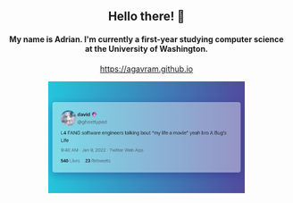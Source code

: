 <h2 align="center"> Hello there! 👋</h2>

<h4 align="center">
My name is Adrian. I'm currently a first-year studying computer science at the University of Washington. 
</h4>

<p  align="center">
<a href="https://agavram.github.io/">https://agavram.github.io</a>
</p>

<p align="center">
<img src="https://raw.githubusercontent.com/agavram/agavram/main/2022-01-20T04_34_06.849Z.png" width="70%">
</p>
